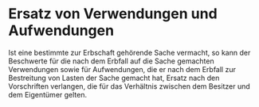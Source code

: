 # Ersatz von Verwendungen und Aufwendungen

Ist eine bestimmte zur Erbschaft gehörende Sache vermacht, so kann der Beschwerte für die nach dem Erbfall auf die Sache gemachten Verwendungen sowie für Aufwendungen, die er nach dem Erbfall zur Bestreitung von Lasten der Sache gemacht hat, Ersatz nach den Vorschriften verlangen, die für das Verhältnis zwischen dem Besitzer und dem Eigentümer gelten. 

